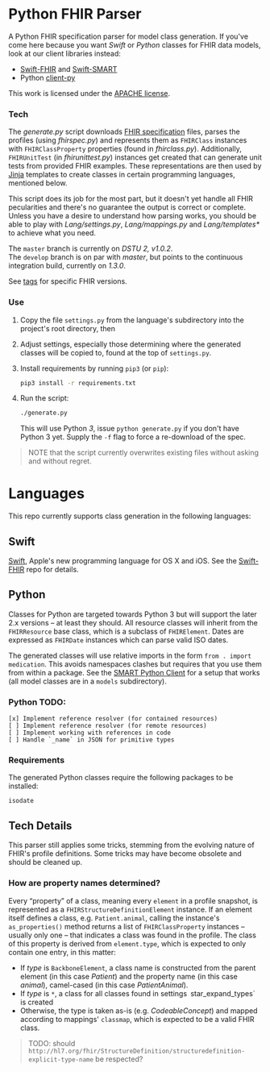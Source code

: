 Python FHIR Parser
==================

A Python FHIR specification parser for model class generation.
If you've come here because you want _Swift_ or _Python_ classes for FHIR data models, look at our client libraries instead:

- [Swift-FHIR](https://github.com/smart-on-fhir/Swift-FHIR) and [Swift-SMART](https://github.com/smart-on-fhir/Swift-SMART)
- Python [client-py](https://github.com/smart-on-fhir/client-py)

This work is licensed under the [APACHE license][license].

### Tech ###

The _generate.py_ script downloads [FHIR specification][fhir] files, parses the profiles (using _fhirspec.py_) and represents them as `FHIRClass` instances with `FHIRClassProperty` properties (found in _fhirclass.py_).
Additionally, `FHIRUnitTest` (in _fhirunittest.py_) instances get created that can generate unit tests from provided FHIR examples.
These representations are then used by [Jinja][] templates to create classes in certain programming languages, mentioned below.

This script does its job for the most part, but it doesn't yet handle all FHIR pecularities and there's no guarantee the output is correct or complete.
Unless you have a desire to understand how parsing works, you should be able to play with _Lang/settings.py_, _Lang/mappings.py_ and _Lang/templates*_ to achieve what you need.

The `master` branch is currently on _DSTU 2, v1.0.2_.  
The `develop` branch is on par with _master_, but points to the continuous integration build, currently on _1.3.0_.

See [tags](https://github.com/smart-on-fhir/fhir-parser/releases) for specific FHIR versions.

### Use ###

1. Copy the file `settings.py` from the language's subdirectory into the project's root directory, then
2. Adjust settings, especially those determining where the generated classes will be copied to, found at the top of `settings.py`.
3. Install requirements by running `pip3` (or `pip`):
    ```bash
    pip3 install -r requirements.txt
    ```

4. Run the script:
    ```bash
    ./generate.py
    ```
    This will use Python _3_, issue `python generate.py` if you don't have Python 3 yet.
    Supply the `-f` flag to force a re-download of the spec.

> NOTE that the script currently overwrites existing files without asking and without regret.


Languages
=========

This repo currently supports class generation in the following languages:

Swift
-----

[Swift][], Apple's new programming language for OS X and iOS.
See the [Swift-FHIR][] repo for details.

Python
------

Classes for Python are targeted towards Python 3 but will support the later 2.x versions – at least they should.
All resource classes will inherit from the `FHIRResource` base class, which is a subclass of `FHIRElement`.
Dates are expressed as `FHIRDate` instances which can parse valid ISO dates.

The generated classes will use relative imports in the form `from . import medication`.
This avoids namespaces clashes but requires that you use them from within a package.
See the [SMART Python Client][client-py] for a setup that works (all model classes are in a `models` subdirectory).


### Python TODO: ###

```text
[x] Implement reference resolver (for contained resources)
[ ] Implement reference resolver (for remote resources)
[ ] Implement working with references in code
[ ] Handle `_name` in JSON for primitive types
```

### Requirements ###

The generated Python classes require the following packages to be installed:

```text
isodate
```


Tech Details
------------

This parser still applies some tricks, stemming from the evolving nature of FHIR's profile definitions.
Some tricks may have become obsolete and should be cleaned up.

### How are property names determined?

Every “property” of a class, meaning every `element` in a profile snapshot, is represented as a `FHIRStructureDefinitionElement` instance.
If an element itself defines a class, e.g. `Patient.animal`, calling the instance's `as_properties()` method returns a list of `FHIRClassProperty` instances – usually only one – that indicates a class was found in the profile.
The class of this property is derived from `element.type`, which is expected to only contain one entry, in this matter:

- If _type_ is `BackboneElement`, a class name is constructed from the parent element (in this case _Patient_) and the property name (in this case _animal_), camel-cased (in this case _PatientAnimal_).
- If _type_ is `*`, a class for all classes found in settings` `star_expand_types` is created
- Otherwise, the type is taken as-is (e.g. _CodeableConcept_) and mapped according to mappings' `classmap`, which is expected to be a valid FHIR class.

> TODO: should `http://hl7.org/fhir/StructureDefinition/structuredefinition-explicit-type-name` be respected?


[license]: ./LICENSE.txt
[fhir]: http://www.hl7.org/implement/standards/fhir/
[jinja]: http://jinja.pocoo.org
[swift]: https://developer.apple.com/swift/
[swift-fhir]: https://github.com/smart-on-fhir/Swift-FHIR
[client-py]: https://github.com/smart-on-fhir/client-py
